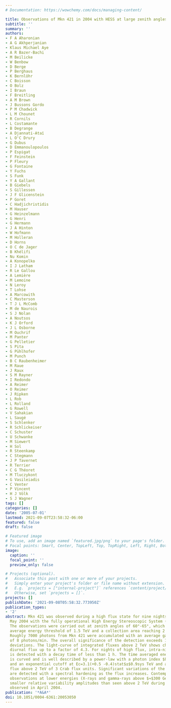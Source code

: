 ```yaml
---
# Documentation: https://wowchemy.com/docs/managing-content/

title: Observations of Mkn 421 in 2004 with HESS at large zenith angles
subtitle: ''
summary: ''
authors:
- F A Aharonian
- A G Akhperjanian
- Klaus Michael Aye
- A R Bazer-Bachi
- M Beilicke
- W Benbow
- D Berge
- P Berghaus
- K Bernlöhr
- C Boisson
- O Bolz
- I Braun
- F Breitling
- A M Brown
- J Bussons Gordo
- P M Chadwick
- L M Chounet
- R Cornils
- L Costamante
- B Degrange
- A Djannati-Ataı̈
- L O'C Drury
- G Dubus
- D Emmanoulopoulos
- P Espigat
- F Feinstein
- P Fleury
- G Fontaine
- Y Fuchs
- S Funk
- Y A Gallant
- B Giebels
- S Gillessen
- J F Glicenstein
- P Goret
- C Hadjichristidis
- M Hauser
- G Heinzelmann
- G Henri
- G Hermann
- J A Hinton
- W Hofmann
- M Holleran
- D Horns
- O C de Jager
- B Khélifi
- Nu Komin
- A Konopelko
- I J Latham
- R Le Gallou
- A Lemière
- M Lemoine
- N Leroy
- T Lohse
- A Marcowith
- C Masterson
- T J L McComb
- M de Naurois
- S J Nolan
- A Noutsos
- K J Orford
- J L Osborne
- M Ouchrif
- M Panter
- G Pelletier
- S Pita
- G Pühlhofer
- M Punch
- B C Raubenheimer
- M Raue
- J Raux
- S M Rayner
- I Redondo
- A Reimer
- O Reimer
- J Ripken
- L Rob
- L Rolland
- G Rowell
- V Sahakian
- L Saugé
- S Schlenker
- R Schlickeiser
- C Schuster
- U Schwanke
- M Siewert
- H Sol
- R Steenkamp
- C Stegmann
- J P Tavernet
- R Terrier
- C G Théoret
- M Tluczykont
- G Vasileiadis
- C Venter
- P Vincent
- H J Völk
- S J Wagner
tags: []
categories: []
date: '2005-07-01'
lastmod: 2021-09-07T23:58:32-06:00
featured: false
draft: false

# Featured image
# To use, add an image named `featured.jpg/png` to your page's folder.
# Focal points: Smart, Center, TopLeft, Top, TopRight, Left, Right, BottomLeft, Bottom, BottomRight.
image:
  caption: ''
  focal_point: ''
  preview_only: false

# Projects (optional).
#   Associate this post with one or more of your projects.
#   Simply enter your project's folder or file name without extension.
#   E.g. `projects = ["internal-project"]` references `content/project/deep-learning/index.md`.
#   Otherwise, set `projects = []`.
projects: []
publishDate: '2021-09-08T05:58:32.773950Z'
publication_types:
- '2'
abstract: Mkn 421 was observed during a high flux state for nine nights in April and
  May 2004 with the fully operational High Energy Stereoscopic System (HESS) in Namibia.
  The observations were carried out at zenith angles of 60°-65°, which result in an
  average energy threshold of 1.5 TeV and a collection area reaching 2 km2 at 10 TeV.
  Roughly 7000 photons from Mkn 421 were accumulated with an average gamma-ray rate
  of 8 photons/min. The overall significance of the detection exceeds 100 standard
  deviations. The light-curve of integrated fluxes above 2 TeV shows changes of the
  diurnal flux up to a factor of 4.3. For nights of high flux, intra-night variability
  is detected with a decay time of less than 1 h. The time averaged energy spectrum
  is curved and is well described by a power-law with a photon index $Γ$=2.1$±$0.1stat$±$0.3sys
  and an exponential cutoff at Ec=3.1(+0.5 -0.4)stat$±$0.9sys TeV and an average integral
  flux above 2 TeV of 3 Crab flux units. Significant variations of the spectral shape
  are detected with a spectral hardening as the flux increases. Contemporaneous multi-wavelength
  observations at lower energies (X-rays and gamma-rays above $≈$300 GeV) indicate
  smaller relative variability amplitudes than seen above 2 TeV during high flux state
  observed in April 2004.
publication: '*A&A*'
doi: 10.1051/0004-6361:20053050
---
```

